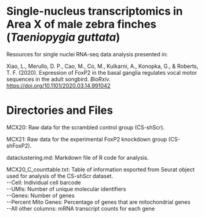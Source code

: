 # Single-nucleus transcriptomics in Area X of male zebra finches (_Taeniopygia guttata_)
Resources for single nuclei RNA-seq data analysis presented in:

Xiao, L., Merullo, D. P., Cao, M., Co, M., Kulkarni, A., Konopka, G., & Roberts, T. F. (2020). Expression of FoxP2 in the basal ganglia regulates vocal motor sequences in the adult songbird. _BioRxiv_. https://doi.org/10.1101/2020.03.14.991042

# Directories and Files

MCX20: Raw data for the scrambled control group (CS-shScr).

MCX21: Raw data for the experimental FoxP2 knockdown group (CS-shFoxP2).

dataclustering.md: Markdown file of R code for analysis.

MCX20_C_counttable.txt: Table of information exported from Seurat object used for analysis of the CS-shScr dataset.      
  --Cell: Individual cell barcode<br>
  --UMIs: Number of unique molecular identifiers<br>
  --Genes: Number of genes<br>
  --Percent Mito Genes: Percentage of genes that are mitochondrial genes<br>
  --All other columns: mRNA transcript counts for each gene<br>
  
